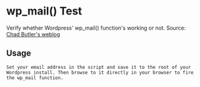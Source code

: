 # wp_mail() Test

Verify whether Wordpress' wp_mail() function's working or not.
Source: [Chad Butler's weblog](http://butlerblog.com/2012/09/23/testing-the-wp_mail-function/)

## Usage

	Set your email address in the script and save it to the root of your Wordpress install. Then browse to it directly in your browser to fire the wp_mail function.